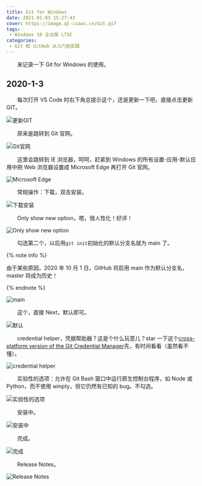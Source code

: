 ```yaml
---
title: Git for Windows
date: 2021-01-03 15:27:43
cover: https://image.ql-isaac.cn/Git.gif
tags:
 - Windows 10 企业版 LTSC
categories:
 - Git 和 GitHub 从入门到实践
---
```


　　来记录一下 Git for Windows 的使用。

<!-- more -->

## 2020-1-3

　　每次打开 VS Code 时右下角总提示这个，还是更新一下吧，直接点击更新 GIT。

![更新GIT](https://image.ql-isaac.cn/Git-for-Windows/更新GIT.png)

　　原来是跳转到 Git 官网。

![Git官网](https://image.ql-isaac.cn/Git-for-Windows/Git官网.png)

　　这里会跳转到 IE 浏览器，呵呵，赶紧到 Windows 的所有设置-应用-默认应用中把 Web 浏览器设置成 Microsoft Edge 再打开 Git 官网。

![Microsoft Edge](https://image.ql-isaac.cn/Git-for-Windows/Microsoft-Edge.png)

　　常规操作：下载，双击安装。

![下载安装](https://image.ql-isaac.cn/Git-for-Windows/下载安装.png)

　　Only show new option，嗯，很人性化！好评！

![Only show new option](https://image.ql-isaac.cn/Git-for-Windows/Only-show-new-option.png)

　　勾选第二个，以后用`git init`初始化的默认分支名就为 main 了。

{% note info %}

由于某些原因，2020 年 10 月 1 日，GitHub 将启用 main 作为默认分支名，master 将成为历史！

{% endnote %}

![main](https://image.ql-isaac.cn/Git-for-Windows/main.png)

　　这个，直接 Next，默认即可。

![默认](https://image.ql-isaac.cn/Git-for-Windows/默认.png)

　　credential helper，凭据帮助器？这是个什么玩意儿？star 一下这个[cross-platform version of the Git Credential Manager](https://github.com/microsoft/Git-Credential-Manager-Core)先，有时间看看（虽然看不懂）。

![credential helper](https://image.ql-isaac.cn/Git-for-Windows/credential-helper.png)

　　实验性的选项：允许在 Git Bash 窗口中运行原生控制台程序，如 Node 或 Python，而不使用 winpty，但它仍然有已知的 bug。不勾选。

![实验性的选项](https://image.ql-isaac.cn/Git-for-Windows/实验性的选项.png)

　　安装中。

![安装中](https://image.ql-isaac.cn/Git-for-Windows/安装中.png)

　　完成。

![完成](https://image.ql-isaac.cn/Git-for-Windows/完成.png)

　　Release Notes。

![Release Notes](https://image.ql-isaac.cn/Git-for-Windows/Release-Notes.png)
